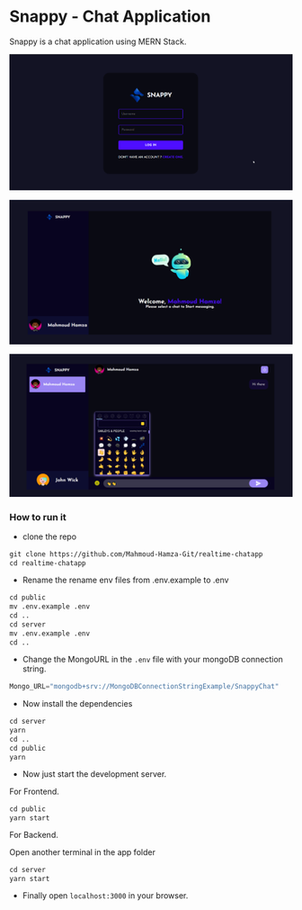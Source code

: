 # Snappy - Chat Application

Snappy is a chat application using MERN Stack.

![login page](./images/snappy_login.png)

![home page](./images/snappy.png)

![chating ](./images/snappy_chating.png)

### How to run it

- clone the repo

```shell
git clone https://github.com/Mahmoud-Hamza-Git/realtime-chatapp
cd realtime-chatapp
```

- Rename the rename env files from .env.example to .env

```shell
cd public
mv .env.example .env
cd ..
cd server
mv .env.example .env
cd ..
```

- Change the MongoURL in the `.env` file with your mongoDB connection string.

```JavaScript
Mongo_URL="mongodb+srv://MongoDBConnectionStringExample/SnappyChat"
```

- Now install the dependencies

```shell
cd server
yarn
cd ..
cd public
yarn
```

- Now just start the development server.

For Frontend.

```shell
cd public
yarn start
```

For Backend.

Open another terminal in the app folder

```shell
cd server
yarn start
```

- Finally open `localhost:3000` in your browser.
